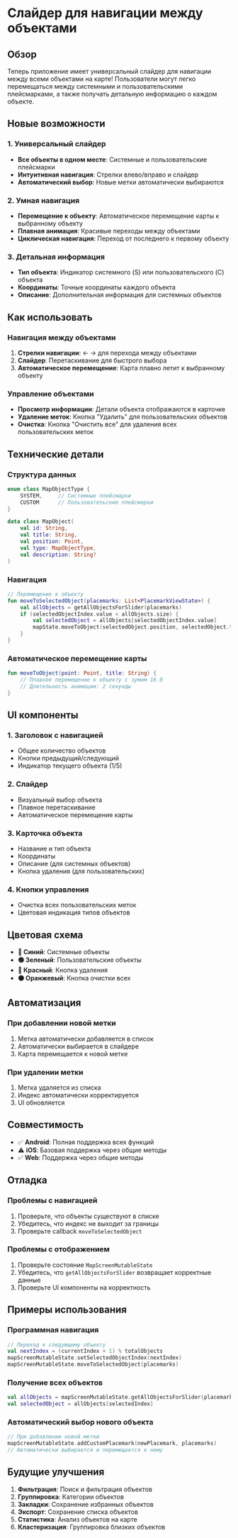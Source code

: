 # Слайдер для навигации между объектами

## Обзор

Теперь приложение имеет универсальный слайдер для навигации между всеми объектами на карте! Пользователи могут легко перемещаться между системными и пользовательскими плейсмарками, а также получать детальную информацию о каждом объекте.

## Новые возможности

### 1. **Универсальный слайдер**
- **Все объекты в одном месте**: Системные и пользовательские плейсмарки
- **Интуитивная навигация**: Стрелки влево/вправо и слайдер
- **Автоматический выбор**: Новые метки автоматически выбираются

### 2. **Умная навигация**
- **Перемещение к объекту**: Автоматическое перемещение карты к выбранному объекту
- **Плавная анимация**: Красивые переходы между объектами
- **Циклическая навигация**: Переход от последнего к первому объекту

### 3. **Детальная информация**
- **Тип объекта**: Индикатор системного (S) или пользовательского (C) объекта
- **Координаты**: Точные координаты каждого объекта
- **Описание**: Дополнительная информация для системных объектов

## Как использовать

### Навигация между объектами
1. **Стрелки навигации**: ← → для перехода между объектами
2. **Слайдер**: Перетаскивание для быстрого выбора
3. **Автоматическое перемещение**: Карта плавно летит к выбранному объекту

### Управление объектами
- **Просмотр информации**: Детали объекта отображаются в карточке
- **Удаление меток**: Кнопка "Удалить" для пользовательских объектов
- **Очистка**: Кнопка "Очистить все" для удаления всех пользовательских меток

## Технические детали

### Структура данных
```kotlin
enum class MapObjectType {
    SYSTEM,     // Системные плейсмарки
    CUSTOM      // Пользовательские плейсмарки
}

data class MapObject(
    val id: String,
    val title: String,
    val position: Point,
    val type: MapObjectType,
    val description: String?
)
```

### Навигация
```kotlin
// Перемещение к объекту
fun moveToSelectedObject(placemarks: List<PlacemarkViewState>) {
    val allObjects = getAllObjectsForSlider(placemarks)
    if (selectedObjectIndex.value < allObjects.size) {
        val selectedObject = allObjects[selectedObjectIndex.value]
        mapState.moveToObject(selectedObject.position, selectedObject.title)
    }
}
```

### Автоматическое перемещение карты
```kotlin
fun moveToObject(point: Point, title: String) {
    // Плавное перемещение к объекту с зумом 16.0
    // Длительность анимации: 2 секунды
}
```

## UI компоненты

### 1. **Заголовок с навигацией**
- Общее количество объектов
- Кнопки предыдущий/следующий
- Индикатор текущего объекта (1/5)

### 2. **Слайдер**
- Визуальный выбор объекта
- Плавное перетаскивание
- Автоматическое перемещение карты

### 3. **Карточка объекта**
- Название и тип объекта
- Координаты
- Описание (для системных объектов)
- Кнопка удаления (для пользовательских)

### 4. **Кнопки управления**
- Очистка всех пользовательских меток
- Цветовая индикация типов объектов

## Цветовая схема

- **🔵 Синий**: Системные объекты
- **🟢 Зеленый**: Пользовательские объекты
- **🔴 Красный**: Кнопка удаления
- **🟠 Оранжевый**: Кнопка очистки всех

## Автоматизация

### При добавлении новой метки
1. Метка автоматически добавляется в список
2. Автоматически выбирается в слайдере
3. Карта перемещается к новой метке

### При удалении метки
1. Метка удаляется из списка
2. Индекс автоматически корректируется
3. UI обновляется

## Совместимость

- ✅ **Android**: Полная поддержка всех функций
- ⚠️ **iOS**: Базовая поддержка через общие методы
- ✅ **Web**: Поддержка через общие методы

## Отладка

### Проблемы с навигацией
1. Проверьте, что объекты существуют в списке
2. Убедитесь, что индекс не выходит за границы
3. Проверьте callback `moveToSelectedObject`

### Проблемы с отображением
1. Проверьте состояние `MapScreenMutableState`
2. Убедитесь, что `getAllObjectsForSlider` возвращает корректные данные
3. Проверьте UI компоненты на корректность

## Примеры использования

### Программная навигация
```kotlin
// Переход к следующему объекту
val nextIndex = (currentIndex + 1) % totalObjects
mapScreenMutableState.setSelectedObjectIndex(nextIndex)
mapScreenMutableState.moveToSelectedObject(placemarks)
```

### Получение всех объектов
```kotlin
val allObjects = mapScreenMutableState.getAllObjectsForSlider(placemarks)
val selectedObject = allObjects[selectedIndex]
```

### Автоматический выбор нового объекта
```kotlin
// При добавлении новой метки
mapScreenMutableState.addCustomPlacemark(newPlacemark, placemarks)
// Автоматически выбирается и перемещается к нему
```

## Будущие улучшения

1. **Фильтрация**: Поиск и фильтрация объектов
2. **Группировка**: Категории объектов
3. **Закладки**: Сохранение избранных объектов
4. **Экспорт**: Сохранение списка объектов
5. **Статистика**: Анализ объектов на карте
6. **Кластеризация**: Группировка близких объектов
